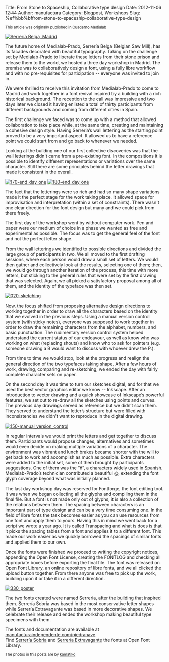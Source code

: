 Title: ﻿From Stone to Spaceship, Collaborative type design
Date: 2012-11-06 12:44
Author: manufactura
Category: Blogpost, Workshops
Slug: %ef%bb%bffrom-stone-to-spaceship-collaborative-type-design

<!--:en-->

<small>This article was originally published in [Cuaderno
Medialab](http://www.eldiario.es/cuadernomedialab/piedra-nave-Diseno-colaborativo-tipografia_6_52554764.html)</small>

[![](http://blog.manufacturaindependente.org/wp-content/uploads/2012/11/IMG_3107-200x300.png "Serrería Belga, Madrid")](http://blog.manufacturaindependente.org/wp-content/uploads/2012/11/IMG_3107.png)

The future home of Medialab-Prado, Serrería Belga (Belgian Saw Mill),
has its facades decorated with beautiful typography. Taking on the
challenge set by Medialab-Prado to liberate these letters from their
stone prison and release them to the world, we hosted a three day
workshop in Madrid. The premise was to collaboratively design a font,
using a fully libre workflow and with no pre-requisites for
participation -- everyone was invited to join in.

We were thrilled to receive this invitation from Medialab-Prado to come
to Madrid and work together in a font revival inspired by a building
with a rich historical background. The reception to the call was
impressive and two days later we closed it having enlisted a total of
thirty participants from different backgrounds and coming from different
cities in Spain.

The first challenge we faced was to come up with a method that allowed
collaboration to take place while, at the same time, creating and
maintaining a cohesive design style. Having Serreria’s wall lettering as
the starting point proved to be a very important aspect. It allowed us
to have a reference point we could start from and go back to whenever we
needed.

Looking at the building one of our first collective discoveries was that
the wall letterings didn't came from a pre-existing font. In the
compositions it is possible to identify different representations or
variations over the same character. Still there are some principles
behind the letter drawings that made it consistent in the overall.

[![](http://blog.manufacturaindependente.org/wp-content/uploads/2012/11/170-end_day_one-300x168.jpg "170-end_day_one")](http://blog.manufacturaindependente.org/wp-content/uploads/2012/11/170-end_day_one.jpg)
[![](http://blog.manufacturaindependente.org/wp-content/uploads/2012/11/180-end_day_one-300x168.jpg "180-end_day_one")](http://blog.manufacturaindependente.org/wp-content/uploads/2012/11/180-end_day_one.jpg)

The fact that the letterings were so rich and had so many shape
variations made it the perfect stage for the work taking place. It
allowed space for improvisation and interpretation (within a set of
constraints). There wasn't one clear direction for the font design but
many and we could pick from there freely.

The first day of the workshop went by without computer work. Pen and
paper were our medium of choice in a phase we wanted as free and
experimental as possible. The focus was to get the general feel of the
font and not the perfect letter shape.

From the wall letterings we identified to possible directions and
divided the large group of participants in two. We all moved to the
first drafting sessions, where each person would draw a small set of
letters. We would then gather and collectively look at the results,
selecting one of them; then, we would go through another iteration of
the process, this time with more letters, but sticking to the general
rules that were set by the first drawing that was selected. Again, we
all picked a satisfactory proposal among all of them, and the identity
of the typeface was then set.

[![](http://blog.manufacturaindependente.org/wp-content/uploads/2012/11/020-sketching.jpg "020-sketching")](http://blog.manufacturaindependente.org/wp-content/uploads/2012/11/020-sketching.jpg)

Now, the focus shifted from proposing alternative design directions to
working together in order to draw all the characters based on the
identity that we evolved in the previous steps. Using a manual version
control system (with sticky notes), everyone was supposed to work
together in order to draw the remaining characters from the alphabet,
numbers, and basic punctuation. The rudimentary version control system
helped understand the current status of our endeavour, as well as know
who was working on what (replacing shouts) and know who to ask for
pointers (e.g. someone drawing a B would want to discuss with whoever
drew the P.).

From time to time we would stop, look at the progress and realign the
general direction of the two typefaces taking shape. After a few hours
of work, drawing, comparing and re-sketching, we ended the day with
fairly complete character sets on paper.

On the second day it was time to turn our sketches digital, and for that
we used the best vector graphics editor we know -- Inkscape. After an
introduction to vector drawing and a quick showcase of Inkscape’s
powerful features, we set out to re-draw all the sketches using points
and curves. The previous day drawings served as reference but we didn’t
scan them. They served to understand the letter’s structure but were
filled with inconsistencies we didn't want to reproduce in the digital
drawing.

[![](http://blog.manufacturaindependente.org/wp-content/uploads/2012/11/150-manual_version_control.jpg "150-manual_version_control")](http://blog.manufacturaindependente.org/wp-content/uploads/2012/11/150-manual_version_control.jpg)

In regular intervals we would print the letters and get together to
discuss them. Participants would propose changes, alternatives and
sometimes would even decide on making multiple variations of a
character. The environment was vibrant and lunch brakes became shorter
with the will to get back to work and accomplish as much as possible.
Extra characters were added to the initial set, some of them brought by
participants suggestions. One of them was the “ñ”, a characters widely
used in Spanish. Medialab-Prado’s technician contributed a beautiful @,
extending the font glyph coverage beyond what was initially planned.

The last day workshop day was reserved for Fontforge, the font editing
tool. It was when we began collecting all the glyphs and compiling them
in the final file. But a font is not made only out of glyphs, it is also
a collection of the relations between them. The spacing between
characters is an important part of type design and can be a very time
consuming one. In the field of libre fonts the task becomes easier as
you can use resources from one font and apply them to yours. Having this
in mind we went back for a script we wrote a year ago. It is called
Transpacing and what is does is that it picks the spacing tables from a
font and applies it to a different font. This made our work easier as we
quickly borrowed the spacings of similar fonts and applied them to our
own.

Once the fonts were finished we proceed to writing the copyright
notices, appending the Open Font License, creating the FONTLOG and
checking all appropriate boxes before exporting the final file. The font
was released on Open Font Library, an online repository of libre fonts,
and we all clicked the upload button together. From there anyone was
free to pick up the work, building upon it or take it in a different
direction.

[![](http://blog.manufacturaindependente.org/wp-content/uploads/2012/11/330_poster.png "330_poster")](http://blog.manufacturaindependente.org/wp-content/uploads/2012/11/330_poster.png)

The two fonts created were named Serreria, after the building that
inspired them. Serrería Sobria was based in the most conservative letter
shapes while Serrería Extravagante was based in more decorative shapes.
We celebrate their release and ended the workshop making beautiful type
specimens with them.

The fonts and documentation are available at
[manufacturaindependente.com/piedranave](http://manufacturaindependente.com/piedranave).  
Find [Serrería
Sobria](http://openfontlibrary.org/en/font/serreria-sobria) and
[Serrería
Extravagante](http://openfontlibrary.org/en/font/serreria-extravagante)
the fonts at Open Font Library.

<small>The photos in this posts are by
[kamatiko](http://www.kamatiko.net)</small>

<!--:-->

